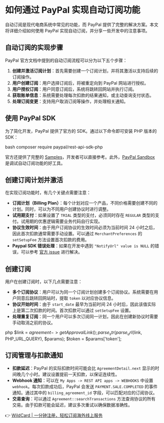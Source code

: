 # 如何通过 PayPal 实现自动订阅功能

自动订阅是现代电商系统中常见的功能，而 PayPal 提供了完整的解决方案。本文将详细介绍如何使用 PayPal 实现自动订阅，并分享一些开发中的注意事项。

## 自动订阅的实现步骤

PayPal 官方文档中提到的自动订阅流程可以分为以下五个步骤：

1. **创建并激活订阅计划**：首先需要创建一个订阅计划，并将其激活以支持后续的订阅操作。
2. **用户创建订阅**：用户选择订阅后，将被重定向到 PayPal 网站进行授权。
3. **用户授权订阅**：用户同意订阅后，系统将跳转回网站并执行订阅。
4. **获取账单信息**：系统需要处理每次扣款的结果通知，或主动查询支付状态。
5. **处理订阅变更**：支持用户取消订阅等操作，并处理相关通知。

## 使用 PayPal SDK

为了简化开发，PayPal 提供了官方的 SDK。通过以下命令即可安装 PHP 版本的 SDK：

bash
composer require paypal/rest-api-sdk-php


官方还提供了完整的 [Samples](https://paypal.github.io/PayPal-PHP-SDK/sample/#billing)，开发者可以直接参考。此外，[PayPal Sandbox](https://www.sandbox.paypal.com/) 是调试自动订阅功能的好工具。

## 创建订阅计划并激活

在实现订阅功能时，有几个关键点需要注意：

- **订阅计划（Billing Plan）**：每个计划对应一个产品，不同价格需要创建不同的计划。同时，可以为不同用户创建协议时进行调整。
- **试用期支付**：如果设置了 `TRIAL` 类型的支付，必须同时存在 `REGULAR` 类型的支付。试用期的优惠逻辑需要业务代码自行实现。
- **协议生效时间**：由于用户订阅协议的生效时间必须为当前时间 24 小时之后，因此首次扣款通常需要手动设置。可以通过 `MerchantPreferences` 的 `setSetupFee` 方法设置首次扣款的费用。
- **Paypal SDK 错误处理**：如果在开发中遇到 `"NotifyUrl" value is NULL` 的错误，可以参考 [官方 issue](https://github.com/paypal/PayPal-PHP-SDK/pull/1152/files) 进行解决。

## 创建订阅

用户在创建订阅时，以下几点需要注意：

- **多个订阅协议**：用户可以为同一个订阅计划创建多个订阅协议。系统需要在用户同意后跳转回网站时，提取 `token` 以对应协议信息。
- **协议开始时间**：由于 `start_date` 最早为当前时间 24 小时后，因此该值实际上是第二次扣款的时间。首次扣款可以通过 `setSetupFee` 设置。
- **处理重复订阅**：同一个用户可以多次订阅同一计划，因此在创建新协议时需要手动取消之前的协议。

php
$link = $agreement->getApprovalLink();
parse_str(parse_url($link, PHP_URL_QUERY), $params);
$token = $params['token'];


## 订阅管理与扣款通知

- **扣款延迟**：PayPal 的实际扣款时间可能会比 `AgreementDetail.next` 显示的时间晚几个小时。建议设置提前一天扣款，以保证连续性。
- **Webhook 通知**：可以在 `My Apps -> REST API apps -> WEBHOOKS` 中设置 `webhook`。每次扣款成功后，PayPal 会发送 `PAYMENT.SALE.COMPLETED` 的事件通知。通过其中的 `billing_agreement_id` 字段，可以匹配对应的订阅协议。
- **交易查询**：可以通过 `Agreement::searchTransactions` 方法查询协议的所有交易。由于扣款可能会延迟，建议多次重试以确保数据准确性。

👉 [WildCard | 一分钟注册，轻松订阅海外线上服务](https://bbtdd.com/WildCard)